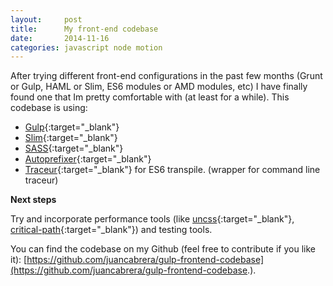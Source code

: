 ```yaml
---
layout:     post
title:      My front-end codebase
date:       2014-11-16
categories: javascript node motion
---
```


After trying different front-end configurations in the past few months (Grunt or Gulp, HAML or Slim, ES6 modules or AMD modules, etc) I have finally found one that Im pretty comfortable with (at least for a while). This codebase is using:

- [Gulp](http://gulpjs.com/){:target="_blank"}  
- [Slim](http://slim-lang.com/){:target="_blank"}  
- [SASS](http://sass-lang.com/){:target="_blank"}  
- [Autoprefixer](https://github.com/postcss/autoprefixer){:target="_blank"}  
- [Traceur](https://github.com/google/traceur-compiler){:target="_blank"}   for ES6 transpile. (wrapper for command line traceur)

__Next steps__

Try and incorporate performance tools (like [uncss](https://github.com/ben-eb/gulp-uncss){:target="_blank"}, [critical-path](https://github.com/addyosmani/critical-path-css-demo){:target="_blank"}) and testing tools.

You can find the codebase on my Github (feel free to contribute if you like it): [https://github.com/juancabrera/gulp-frontend-codebase](https://github.com/juancabrera/gulp-frontend-codebase.).
